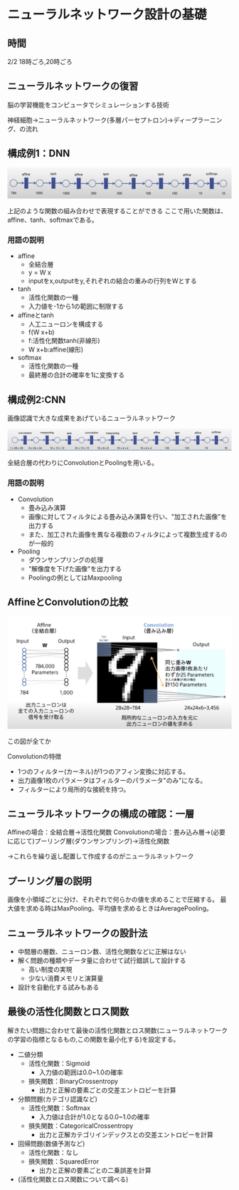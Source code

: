 # ニューラルネットワーク設計の基礎

## 時間

2/2 18時ごろ,20時ごろ

## ニューラルネットワークの復習

脳の学習機能をコンピュータでシミュレーションする技術

神経細胞→ニューラルネットワーク(多層パーセプトロン)→ディープラーニング、の流れ

## 構成例1：DNN

![](4_1.png)

上記のような関数の組み合わせで表現することができる
ここで用いた関数は、affine、tanh、softmaxである。

### 用語の説明

- affine 
    - 全結合層
    - y = W x
    - inputをx,outputをy,それぞれの結合の重みの行列をWとする
- tanh
    - 活性化関数の一種
    - 入力値を-1から1の範囲に制限する
- affineとtanh
    - 人工ニューロンを構成する
    - f(W x+b)
    - f:活性化関数tanh(非線形)
    - W x+b:affine(線形)
- softmax
    - 活性化関数の一種
    - 最終層の合計の確率を1に変換する

## 構成例2:CNN

画像認識で大きな成果をあげているニューラルネットワーク

![](4_2.png)

全結合層の代わりにConvolutionとPoolingを用いる。

### 用語の説明

- Convolution
    - 畳み込み演算
    - 画像に対してフィルタによる畳み込み演算を行い、"加工された画像"を出力する
    - また、加工された画像を異なる複数のフィルタによって複数生成するのが一般的
- Pooling
    - ダウンサンプリングの処理
    - "解像度を下げた画像"を出力する
    - Poolingの例としてはMaxpooling

## AffineとConvolutionの比較

![](4_3.png)

この図が全てか

Convolutionの特徴
- 1つのフィルター(カーネル)が1つのアフィン変換に対応する。
- 出力画像1枚のパラメータはフィルターのパラメータ"のみ"になる。
- フィルターにより局所的な接続を持つ。

## ニューラルネットワークの構成の確認：一層

Affineの場合：全結合層→活性化関数
Convolutionの場合：畳み込み層→(必要に応じて)プーリング層(ダウンサンプリング)→活性化関数

→これらを繰り返し配置して作成するのがニューラルネットワーク

## プーリング層の説明

画像を小領域ごとに分け、それぞれで何らかの値を求めることで圧縮する。
最大値を求める時はMaxPooling、平均値を求めるときはAveragePooling。

## ニューラルネットワークの設計法

- 中間層の層数、ニューロン数、活性化関数などに正解はない
- 解く問題の種類やデータ量に合わせて試行錯誤して設計する
    - 高い制度の実現
    - 少ない消費メモリと演算量
- 設計を自動化する試みもある

## 最後の活性化関数とロス関数

解きたい問題に合わせて最後の活性化関数とロス関数(ニューラルネットワークの学習の指標となるもの,この関数を最小化する)を設定する。

- 二値分類
    - 活性化関数：Sigmoid
        - 入力値の範囲は0.0~1.0の確率
    - 損失関数：BinaryCrossentropy
        - 出力と正解の要素ごとの交差エントロピーを計算
- 分類問題(カテゴリ認識など)
    - 活性化関数：Softmax
        - 入力値は合計が1.0となる0.0~1.0の確率
    - 損失関数：CategoricalCrossentropy
        - 出力と正解カテゴリインデックスとの交差エントロピーを計算
- 回帰問題(数値予測など)
    - 活性化関数：なし
    - 損失関数：SquaredError
        - 出力と正解の要素ごとの二乗誤差を計算
- (活性化関数とロス関数について調べる)